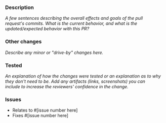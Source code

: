 ### Description

 _A few sentences describing the overall effects and goals of the pull request's commits._
 _What is the current behavior, and what is the updated/expected behavior with this PR?_
 
 ### Other changes

 _Describe any minor or "drive-by" changes here._

### Tested

 _An explanation of how the changes were tested or an explanation as to why they don't need to be._
 _Add any artifacts (links, screenshots) you can include to increase the reviewers' confidence in the change._

### Issues

 - Relates to #[issue number here]
 - Fixes #[issue number here]
